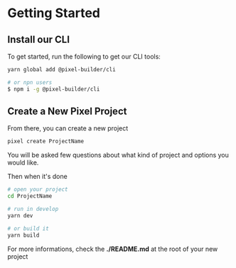 # Getting Started

## Install our CLI

To get started, run the following to get our CLI tools:

```sh
yarn global add @pixel-builder/cli

# or npn users
$ npm i -g @pixel-builder/cli
```

## Create a New Pixel Project

From there, you can create a new project

```sh
pixel create ProjectName
```

You will be asked few questions about what kind of project and options you would like.

Then when it's done

```sh
# open your project
cd ProjectName

# run in develop
yarn dev

# or build it
yarn build
```

For more informations, check the **./README.md** at the root of your new project
